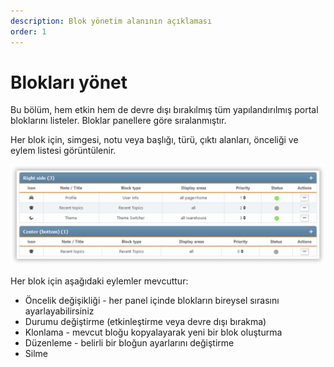 ```yaml
---
description: Blok yönetim alanının açıklaması
order: 1
---
```


# Blokları yönet

Bu bölüm, hem etkin hem de devre dışı bırakılmış tüm yapılandırılmış portal bloklarını listeler. Bloklar panellere göre sıralanmıştır.

Her blok için, simgesi, notu veya başlığı, türü, çıktı alanları, önceliği ve eylem listesi görüntülenir.

![Manage blocks](manage_blocks.png)

Her blok için aşağıdaki eylemler mevcuttur:

- Öncelik değişikliği - her panel içinde blokların bireysel sırasını ayarlayabilirsiniz
- Durumu değiştirme (etkinleştirme veya devre dışı bırakma)
- Klonlama - mevcut bloğu kopyalayarak yeni bir blok oluşturma
- Düzenleme - belirli bir bloğun ayarlarını değiştirme
- Silme
